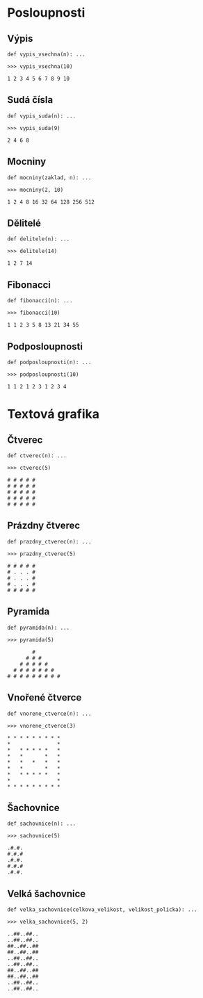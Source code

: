 # Posloupnosti

## Výpis

    def vypis_vsechna(n): ...

    >>> vypis_vsechna(10)

    1 2 3 4 5 6 7 8 9 10

## Sudá čísla

    def vypis_suda(n): ...

    >>> vypis_suda(9)

    2 4 6 8

## Mocniny

    def mocniny(zaklad, n): ...

    >>> mocniny(2, 10)

    1 2 4 8 16 32 64 128 256 512

## Dělitelé

    def delitele(n): ...

    >>> delitele(14)

    1 2 7 14



## Fibonacci

    def fibonacci(n): ...

    >>> fibonacci(10)

    1 1 2 3 5 8 13 21 34 55

## Podposloupnosti

    def podposloupnosti(n): ...

    >>> podposloupnosti(10)

    1 1 2 1 2 3 1 2 3 4

# Textová grafika

## Čtverec

    def ctverec(n): ...

    >>> ctverec(5)

    # # # # #
    # # # # #
    # # # # #
    # # # # #
    # # # # #

## Prázdny čtverec

    def prazdny_ctverec(n): ...

    >>> prazdny_ctverec(5)

    # # # # #
    # . . . #
    # . . . #
    # . . . #
    # # # # #

## Pyramida

    def pyramida(n): ...

    >>> pyramida(5)

            #
          # # #
        # # # # #
      # # # # # # #
    # # # # # # # # #

## Vnořené čtverce

    def vnorene_ctverce(n): ...

    >>> vnorene_ctverce(3)

    * * * * * * * * *
    *               *
    *   * * * * *   *
    *   *       *   *
    *   *   *   *   *
    *   *       *   *
    *   * * * * *   *
    *               *
    * * * * * * * * *


## Šachovnice

    def sachovnice(n): ...

    >>> sachovnice(5)

    .#.#.
    #.#.#
    .#.#.
    #.#.#
    .#.#.

## Velká šachovnice


    def velka_sachovnice(celkova_velikost, velikost_policka): ...

    >>> velka_sachovnice(5, 2)

    ..##..##..
    ..##..##..
    ##..##..##
    ##..##..##
    ..##..##..
    ..##..##..
    ##..##..##
    ##..##..##
    ..##..##..
    ..##..##..
